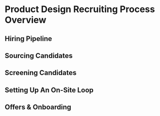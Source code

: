 # Product Design Recruiting Process Overview

## Hiring Pipeline

## Sourcing Candidates

## Screening Candidates

## Setting Up An On-Site Loop

## Offers & Onboarding
